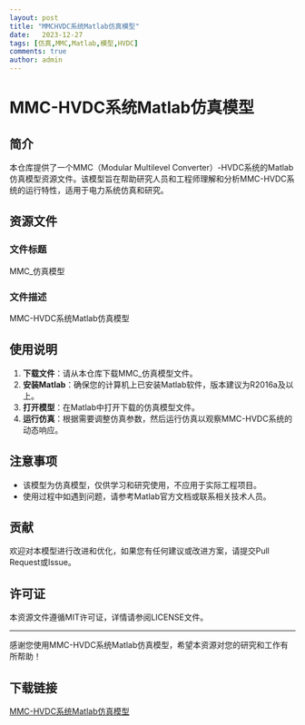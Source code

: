 ```yaml
---
layout: post
title: "MMCHVDC系统Matlab仿真模型"
date:   2023-12-27
tags: [仿真,MMC,Matlab,模型,HVDC]
comments: true
author: admin
---
```

# MMC-HVDC系统Matlab仿真模型

## 简介

本仓库提供了一个MMC（Modular Multilevel Converter）-HVDC系统的Matlab仿真模型资源文件。该模型旨在帮助研究人员和工程师理解和分析MMC-HVDC系统的运行特性，适用于电力系统仿真和研究。

## 资源文件

### 文件标题
MMC_仿真模型

### 文件描述
MMC-HVDC系统Matlab仿真模型

## 使用说明

1. **下载文件**：请从本仓库下载MMC_仿真模型文件。
2. **安装Matlab**：确保您的计算机上已安装Matlab软件，版本建议为R2016a及以上。
3. **打开模型**：在Matlab中打开下载的仿真模型文件。
4. **运行仿真**：根据需要调整仿真参数，然后运行仿真以观察MMC-HVDC系统的动态响应。

## 注意事项

- 该模型为仿真模型，仅供学习和研究使用，不应用于实际工程项目。
- 使用过程中如遇到问题，请参考Matlab官方文档或联系相关技术人员。

## 贡献

欢迎对本模型进行改进和优化，如果您有任何建议或改进方案，请提交Pull Request或Issue。

## 许可证

本资源文件遵循MIT许可证，详情请参阅LICENSE文件。

---

感谢您使用MMC-HVDC系统Matlab仿真模型，希望本资源对您的研究和工作有所帮助！

## 下载链接

[MMC-HVDC系统Matlab仿真模型](https://pan.quark.cn/s/41c42a42ed37)